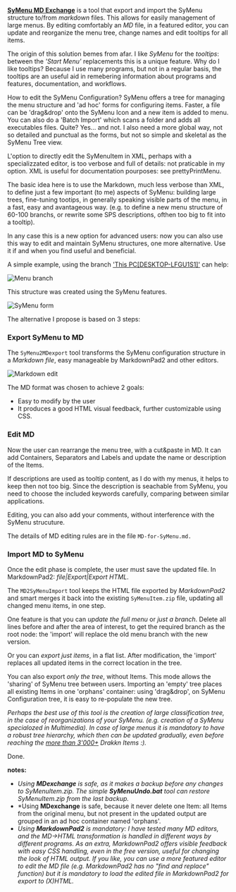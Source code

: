 [**SyMenu MD Exchange**](https://github.com/msillano/ms_symtools/tree/main/MDexchange  "Download from GitHub") is a tool that export and import the SyMenu structure to/from *markdown* files. This allows for easily management of large menus. By editing comfortably an *MD* file, in a featured editor,  you can update and reorganize the menu tree, change names and edit tooltips for all items. 

The origin of this solution bemes from afar. I like *SyMenu* for the *tooltips*: between the *'Start Menu'* replacements this is a unique feature. Why do I like tooltips? Because I use many programs, but not in a regular basis, the tooltips are an useful aid in remebering information about programs and features, documentation, and workflows.

How to edit the SyMenu Configuration? SyMenu offers a tree for managing the menu structure and 'ad hoc' forms for configuring items. Faster, a file can be 'drag&drop' onto the SyMenu Icon and a new item is added to menu. You can also do a 'Batch Import' which scans a folder and adds all executables files. Quite? Yes... and not. I also need a more global way, not so detailed and punctual as the forms, but not so simple and skeletal as the SyMenu Tree view. 

L'option to directly edit the SyMenuItem in XML, perhaps with a specializzated editor, is too verbose and full of details: not praticable in my option. XML is useful for documentation pourposes: see prettyPrintMenu.

The basic idea here is to use the Markdown, much less verbose than XML, to define just a few important (to me) aspects of SyMenu: building large trees, fine-tuning tootips, in generally speaking visible parts of the menu, in a fast, easy and avantageous way. (e.g. to define a new menu structure of 60-100 branchs, or rewrite some SPS descriptions, ofthen too big to fit into a tooltip).

In any case this is a new option for advanced users: now you can also use this way to edit and maintain SyMenu structures, one more alternative. Use it if and when you find useful and beneficial.

A simple example, using the branch ['This PC[DESKTOP-LFGU1S1]'](https://www.ugmfree.it/Forum/messages.aspx?TopicID=830) can help: 

![Menu branch](https://github.com/msillano/ms_symtools/blob/main/img/fig101.jpg?raw=true)
   
This structure was created using the SyMenu features.

![SyMenu form](https://github.com/msillano/ms_symtools/blob/main/img/fig010.jpg?raw=true)

The alternative I propose is based on 3 steps:

### Export SyMenu to MD ##
The `SyMenu2MDexport` tool transforms the SyMenu configuration structure in a *Markdown file*, easy manageable by MarkdownPad2 and other editors.

![Markdown edit](https://github.com/msillano/ms_symtools/blob/main/img/fig011.jpg?raw=true)

The MD format was chosen to achieve 2 goals:

- Easy to modify by the user
- It produces a good HTML visual feedback, further customizable using CSS.

### Edit MD
Now the user can rearrange the menu tree, with a cut&paste in MD. It can add Containers, Separators and Labels and update the name or description of the Items.

If descriptions are used as tooltip content, as I do with my menus, it helps to keep then not too big. Since the description is seachable from SyMenu, you need to choose the included keywords carefully, comparing between similar applications.

Editing, you can also add your comments, without interference with the SyMenu strucuture.

The details of MD editing rules are in the file `MD-for-SyMenu.md.` 

### Import MD to SyMenu
Once the edit phase is complete, the user must save the updated file. In MarkdownPad2: *file|Export|Export HTML*.

The `MD2SyMenuImport` tool keeps the HTML file exported by *MarkdownPad2* and smart merges it back into the existing `SyMenuItem.zip` file, updating all changed menu items, in one step.

One feature is that you can *update the full menu* or *just a branch*. Delete all lines before and after the area of interest, to get the required branch as the root node: the 'import' will replace the old menu branch with the new version. 

Or you can *export just items*, in a flat list. After modification, the 'import' replaces all updated items in the correct location in the tree.

You can also export *only the tree*, without Items. This mode allows the 'sharing' of SyMenu tree between users. Importing an 'empty' tree places all existing Items in one 'orphans' container: using 'drag&drop', on SyMenu Configuration tree, it is easy to re-populate the new tree. 

*Perhaps the best use of this tool is the creation of large classification tree, in the case of reorganizations of your SyMenu. (e.g. creation of a SyMenu specialozed in Multimedia). In case of large menus it is mandatory to have a robust tree hierarchy, which then can be updated gradually, even before reaching the [more than 3'000+](https://www.ugmfree.it/Forum/messages.aspx?TopicID=817) Drakkn Items :).*

Done.

**notes:**

- *Using **MDexchange** is safe, as it makes a backup before any changes to SyMenuItem.zip. The simple **SyMenuUndo.bat** tool can restore SyMenuItem.zip from the last backup.*
- *Using **MDexchange** is safe, because it never delete one Item: all Items from the original menu, but not present in the updated output are grouped in an ad hoc container named 'orphans'.
- *Using **MarkdownPad2** is mandatory: I have tested many MD editors, and the MD->HTML  transformation is handled in different ways by different programs. As an extra, MarkdownPad2 offers visible feedback with easy CSS handling, even in the free version, useful for changing the look of HTML output. If you like, you can use a more featured editor to edit the MD file (e.g. MarkdownPad2 has no "find and replace" function) but it is mandatory to load  the edited file in MarkdownPad2 for export to (X)HTML.*
